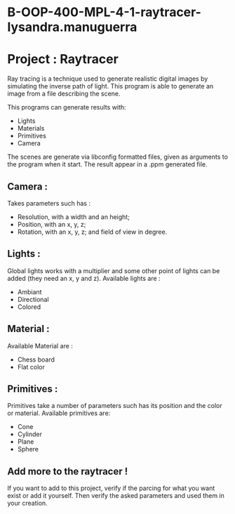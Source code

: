 # B-OOP-400-MPL-4-1-raytracer-lysandra.manuguerra

# Project : Raytracer

Ray tracing is a technique used to generate realistic digital images by simulating the inverse path of light.
This program is able to generate an image from a file describing the scene.

This programs can generate results with:

- Lights
- Materials
- Primitives
- Camera

The scenes are generate via libconfig formatted files, given as arguments to the program when it start. The result appear in a .ppm generated file.

## Camera :
Takes parameters such has : 
- Resolution, with a width and an height;
- Position, with an x, y, z;
- Rotation, with an x, y, z;
and field of view in degree.

## Lights :
Global lights works with a multiplier and some other point of lights can be added (they need an x, y and z).
Available lights are :
- Ambiant
- Directional
- Colored

## Material :
Available Material are :
- Chess board
- Flat color

## Primitives :
Primitives take a number of parameters such has its position and the color or material.
Available primitives are:
- Cone
- Cylinder
- Plane
- Sphere

## Add more to the raytracer !
If you want to add to this project, verify if the parcing for what you want exist or add it yourself. Then verify the asked parameters and used them in your creation.
